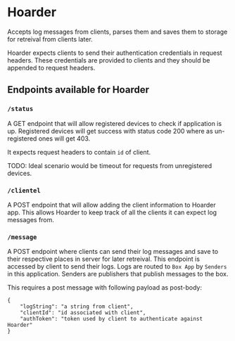# Hoarder

Accepts log messages from clients, parses them and saves them to storage for retreival from clients later.

Hoarder expects clients to send their authentication credentials in request headers. These credentials are provided to clients and they should be appended to request headers.


## Endpoints available for Hoarder

### `/status`

A GET endpoint that will allow registered devices to check if application is up. Registered devices will get success with status code 200 where as un-registered ones will get 403.

It expects request headers to contain `id` of client.

TODO: Ideal scenario would be timeout for requests from unregistered devices.


### `/clientel`

A POST endpoint that will allow adding the client information to Hoarder app. This allows Hoarder to keep track of all the clients it can expect log messages from.


### `/message`

A POST endpoint where clients can send their log messages and save to their respective places in server for later retreival. This endpoint is accessed by client to send their logs. Logs are routed to `Box App` by `Senders` in this application. Senders are publishers that publish messages to the box.

This requires a post message with following payload as post-body:
```
{
    "logString": "a string from client",
    "clientId": "id associated with client",
    "authToken": "token used by client to authenticate against Hoarder"
}
```
